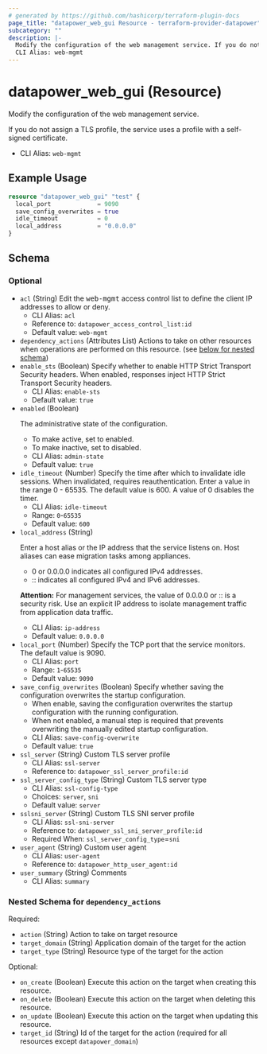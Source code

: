 ```yaml
---
# generated by https://github.com/hashicorp/terraform-plugin-docs
page_title: "datapower_web_gui Resource - terraform-provider-datapower"
subcategory: ""
description: |-
  Modify the configuration of the web management service. If you do not assign a TLS profile, the service uses a profile with a self-signed certificate.
  CLI Alias: web-mgmt
---
```


# datapower_web_gui (Resource)

Modify the configuration of the web management service. <p>If you do not assign a TLS profile, the service uses a profile with a self-signed certificate.</p>
  - CLI Alias: `web-mgmt`

## Example Usage

```terraform
resource "datapower_web_gui" "test" {
  local_port             = 9090
  save_config_overwrites = true
  idle_timeout           = 0
  local_address          = "0.0.0.0"
}
```

<!-- schema generated by tfplugindocs -->
## Schema

### Optional

- `acl` (String) Edit the <tt>web-mgmt</tt> access control list to define the client IP addresses to allow or deny.
  - CLI Alias: `acl`
  - Reference to: `datapower_access_control_list:id`
  - Default value: `web-mgmt`
- `dependency_actions` (Attributes List) Actions to take on other resources when operations are performed on this resource. (see [below for nested schema](#nestedatt--dependency_actions))
- `enable_sts` (Boolean) Specify whether to enable HTTP Strict Transport Security headers. When enabled, responses inject HTTP Strict Transport Security headers.
  - CLI Alias: `enable-sts`
  - Default value: `true`
- `enabled` (Boolean) <p>The administrative state of the configuration.</p><ul><li>To make active, set to enabled.</li><li>To make inactive, set to disabled.</li></ul>
  - CLI Alias: `admin-state`
  - Default value: `true`
- `idle_timeout` (Number) Specify the time after which to invalidate idle sessions. When invalidated, requires reauthentication. Enter a value in the range 0 - 65535. The default value is 600. A value of 0 disables the timer.
  - CLI Alias: `idle-timeout`
  - Range: `0`-`65535`
  - Default value: `600`
- `local_address` (String) <p>Enter a host alias or the IP address that the service listens on. Host aliases can ease migration tasks among appliances.</p><ul><li>0 or 0.0.0.0 indicates all configured IPv4 addresses.</li><li>:: indicates all configured IPv4 and IPv6 addresses.</li></ul><p><b>Attention:</b> For management services, the value of 0.0.0.0 or :: is a security risk. Use an explicit IP address to isolate management traffic from application data traffic.</p>
  - CLI Alias: `ip-address`
  - Default value: `0.0.0.0`
- `local_port` (Number) Specify the TCP port that the service monitors. The default value is 9090.
  - CLI Alias: `port`
  - Range: `1`-`65535`
  - Default value: `9090`
- `save_config_overwrites` (Boolean) Specify whether saving the configuration overwrites the startup configuration. <ul><li>When enable, saving the configuration overwrites the startup configuration with the running configuration.</li><li>When not enabled, a manual step is required that prevents overwriting the manually edited startup configuration.</li></ul>
  - CLI Alias: `save-config-overwrite`
  - Default value: `true`
- `ssl_server` (String) Custom TLS server profile
  - CLI Alias: `ssl-server`
  - Reference to: `datapower_ssl_server_profile:id`
- `ssl_server_config_type` (String) Custom TLS server type
  - CLI Alias: `ssl-config-type`
  - Choices: `server`, `sni`
  - Default value: `server`
- `sslsni_server` (String) Custom TLS SNI server profile
  - CLI Alias: `ssl-sni-server`
  - Reference to: `datapower_ssl_sni_server_profile:id`
  - Required When: `ssl_server_config_type`=`sni`
- `user_agent` (String) Custom user agent
  - CLI Alias: `user-agent`
  - Reference to: `datapower_http_user_agent:id`
- `user_summary` (String) Comments
  - CLI Alias: `summary`

<a id="nestedatt--dependency_actions"></a>
### Nested Schema for `dependency_actions`

Required:

- `action` (String) Action to take on target resource
- `target_domain` (String) Application domain of the target for the action
- `target_type` (String) Resource type of the target for the action

Optional:

- `on_create` (Boolean) Execute this action on the target when creating this resource.
- `on_delete` (Boolean) Execute this action on the target when deleting this resource.
- `on_update` (Boolean) Execute this action on the target when updating this resource.
- `target_id` (String) Id of the target for the action (required for all resources except `datapower_domain`)

